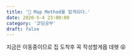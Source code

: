```yaml
---
title: '🚀 Map Method를 알게되다.'
date: 2020-5-4 23:00:00
category: '코딩공부'
draft: false
---
```


 

지금은 이동중이므로 집 도착후 꼭 작성할게욥 데헷 😝

